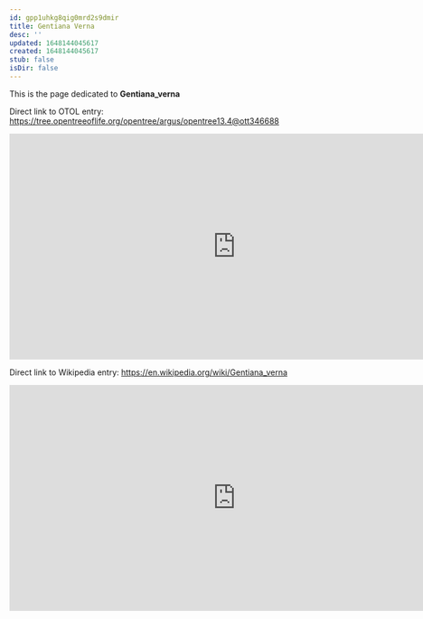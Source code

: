 ```yaml
---
id: gpp1uhkg8qig0mrd2s9dmir
title: Gentiana Verna
desc: ''
updated: 1648144045617
created: 1648144045617
stub: false
isDir: false
---
```

This is the page dedicated to **Gentiana_verna**


Direct link to OTOL entry: https://tree.opentreeoflife.org/opentree/argus/opentree13.4@ott346688



<html>
    <body>
    <iframe src="https://tree.opentreeoflife.org/opentree/argus/opentree13.4@ott346688"
    width="800" height="400" frameborder="0" allowfullscreen> </iframe>
    </body>
</html>
    


Direct link to Wikipedia entry: https://en.wikipedia.org/wiki/Gentiana_verna



<html>
    <body>
    <iframe src="https://en.wikipedia.org/wiki/Gentiana_verna"
    width="800" height="400" frameborder="0" allowfullscreen> </iframe>
    </body>
</html>
    
